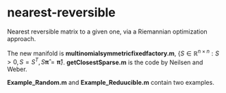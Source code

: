 # nearest-reversible
Nearest reversible matrix to a given one, via a Riemannian optimization approach.

The new manifold is **multinomialsymmetricfixedfactory.m**, $\left\lbrace S \in \mathbb{R}^{n\times n}: S >0, S = S^T, S \boldsymbol{\hat \pi} = \boldsymbol{\hat \pi} \right\rbrace$.
**getClosestSparse.m** is the code by Neilsen and Weber.

**Example_Random.m** and **Example_Reduucible.m** contain two examples.

